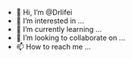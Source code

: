 - 👋 Hi, I’m @Drlifei
- 👀 I’m interested in ...
- 🌱 I’m currently learning ...
- 💞️ I’m looking to collaborate on ...
- 📫 How to reach me ...

<!---
Drlifei/Drlifei is a ✨ special ✨ repository because its `README.md` (this file) appears on your GitHub profile.
You can click the Preview link to take a look at your changes.
--->
